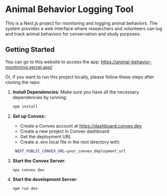 # Animal Behavior Logging Tool

This is a Next.js project for monitoring and logging animal behaviors. The system provides a web interface where researchers and volunteers can log and track animal behaviors for conservation and study purposes.

## Getting Started
You can go to this website to access the app: https://animal-behavior-monitoring.vercel.app/

Or, if you want to run this project locally, please follow these steps after cloning the repo:

1. **Install Dependencies**:
   Make sure you have all the necessary dependencies by running:
   ```bash
   npm install
   ```
   
2. **Set up Convex:**:
   - Create a Convex account at https://dashboard.convex.dev
   - Create a new project in Convex dashboard
   - Get the deployment URL
   - Create a .env.local file in the root directory with:
   ```bash
    NEXT_PUBLIC_CONVEX_URL=your_convex_deployment_url
    ```

3. **Start the Convex Server**:
   ```bash
   npx convex dev
   ```

4. **Start the development Server**:
   ```bash
   npm run dev
   ```